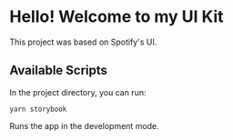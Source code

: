 # Hello! Welcome to my UI Kit

This project was based on Spotify's UI.

## Available Scripts

In the project directory, you can run:

```
yarn storybook
```

Runs the app in the development mode.
